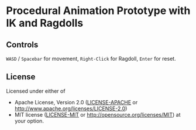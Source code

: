 # Procedural Animation Prototype with IK and Ragdolls

## Controls

`WASD` / `Spacebar` for movement, `Right-Click` for Ragdoll, `Enter` for reset.




## License

Licensed under either of
 * Apache License, Version 2.0 ([LICENSE-APACHE](LICENSE-APACHE) or http://www.apache.org/licenses/LICENSE-2.0)
 * MIT license ([LICENSE-MIT](LICENSE-MIT) or http://opensource.org/licenses/MIT)
at your option.

